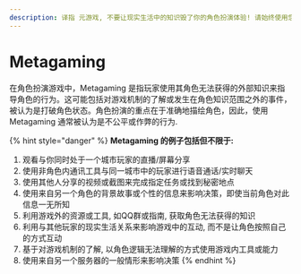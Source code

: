 ```yaml
---
description: 译指 元游戏, 不要让现实生活中的知识毁了你的角色扮演体验! 请始终使用您角色所知道的知识, 确保游戏的真实性和每个人的沉浸体验.
---
```


# Metagaming

在角色扮演游戏中，Metagaming 是指玩家使用其角色无法获得的外部知识来指导角色的行为。这可能包括对游戏机制的了解或发生在角色知识范围之外的事件，被认为是打破角色状态。角色扮演的重点在于准确地描绘角色，因此，使用 Metagaming 通常被认为是不公平或作弊的行为.

{% hint style="danger" %}
**Metagaming 的例子包括但不限于:**

1. 观看与你同时处于一个城市玩家的直播/屏幕分享
2. 使用非角色内通讯工具与同一城市中的玩家进行语音通话/实时聊天
3. 使用其他人分享的视频或截图来完成指定任务或找到秘密地点
4. 使用来自另一个角色的背景故事或个性的信息来影响决策，即使当前角色对此信息一无所知
5. 利用游戏外的资源或工具, 如QQ群或指南, 获取角色无法获得的知识
6. 利用与其他玩家的现实生活关系来影响游戏中的互动, 而不是让角色按照自己的方式互动
7. 基于对游戏机制的了解, 以角色逻辑无法理解的方式使用游戏内工具或能力
8. 使用来自另一个服务器的一般情形来影响决策
{% endhint %}

